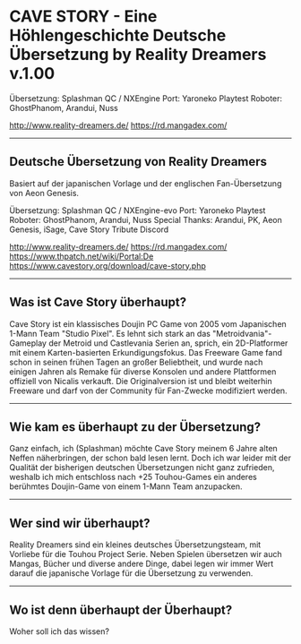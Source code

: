 CAVE STORY - Eine Höhlengeschichte
Deutsche Übersetzung by Reality Dreamers v.1.00
=================================

Übersetzung: Splashman
QC / NXEngine Port: Yaroneko
Playtest Roboter: GhostPhanom, Arandui, Nuss

http://www.reality-dreamers.de/
https://rd.mangadex.com/

-----------------------------------------
Deutsche Übersetzung von Reality Dreamers
-----------------------------------------
Basiert auf der japanischen Vorlage und der englischen Fan-Übersetzung von Aeon Genesis.

Übersetzung: Splashman
QC / NXEngine-evo Port: Yaroneko
Playtest Roboter: GhostPhanom, Arandui, Nuss
Special Thanks: Arandui, PK, Aeon Genesis, iSage, Cave Story Tribute Discord

http://www.reality-dreamers.de/
https://rd.mangadex.com/
https://www.thpatch.net/wiki/Portal:De
https://www.cavestory.org/download/cave-story.php

-----------------------------
Was ist Cave Story überhaupt?
-----------------------------

Cave Story ist ein klassisches Doujin PC Game von 2005 vom Japanischen 1-Mann Team "Studio Pixel".
Es lehnt sich stark an das "Metroidvania"-Gameplay der Metroid und Castlevania Serien an, sprich, ein 2D-Platformer mit einem Karten-basierten Erkundigungsfokus.
Das Freeware Game fand schon in seinen frühen Tagen an großer Beliebtheit, und wurde nach einigen Jahren als Remake für diverse Konsolen und andere Plattformen offiziell von Nicalis verkauft.
Die Originalversion ist und bleibt weiterhin Freeware und darf von der Community für Fan-Zwecke modifiziert werden.

----------------------------------------
Wie kam es überhaupt zu der Übersetzung?
----------------------------------------
Ganz einfach, ich (Splashman) möchte Cave Story meinem 6 Jahre alten Neffen näherbringen, der schon bald lesen lernt.
Doch ich war leider mit der Qualität der bisherigen deutschen Übersetzungen nicht ganz zufrieden,
weshalb ich mich entschloss nach +25 Touhou-Games ein anderes berühmtes Doujin-Game von einem 1-Mann Team anzupacken.

-----------------------
Wer sind wir überhaupt?
-----------------------
Reality Dreamers sind ein kleines deutsches Übersetzungsteam, mit Vorliebe für die Touhou Project Serie.
Neben Spielen übersetzen wir auch Mangas, Bücher und diverse andere Dinge, dabei legen wir immer Wert darauf
die japanische Vorlage für die Übersetzung zu verwenden.

------------------------------------
Wo ist denn überhaupt der Überhaupt?
------------------------------------
Woher soll ich das wissen?